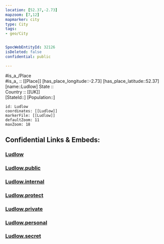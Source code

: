 ```yaml
---
location: [52.37,-2.73] 
mapzoom: [7,12] 
mapmarker: city 
type: City
tags:
- geo/City


SpocWebEntityId: 32126
isDeleted: false
confidential: public

---
```

#is_a_/Place  
#is_a_ :: [[Place]] 
[has_place_longitude::-2.73] 
[has_place_latitude::52.37] 
[name::Ludlow] 
State ::  
Country :: [[UK]]  
[StateId::] 
[Population::] 



```leaflet
id: Ludlow
coordinates: [[Ludlow]] 
markerFile: [[Ludlow]] 
defaultZoom: 11 
maxZoom: 18
```


## Confidential Links & Embeds: 

### [Ludlow](/_Standards/Earth/Continent/Europe/Europe~North/UK/England/Regions~England/West_Midlands,Region/Shropshire/cities~Shropshire/Ludlow.md) 

### [Ludlow.public](/_public/Earth/Continent/Europe/Europe~North/UK/England/Regions~England/West_Midlands,Region/Shropshire/cities~Shropshire/Ludlow.public.md) 

### [Ludlow.internal](/_internal/Earth/Continent/Europe/Europe~North/UK/England/Regions~England/West_Midlands,Region/Shropshire/cities~Shropshire/Ludlow.internal.md) 

### [Ludlow.protect](/_protect/Earth/Continent/Europe/Europe~North/UK/England/Regions~England/West_Midlands,Region/Shropshire/cities~Shropshire/Ludlow.protect.md) 

### [Ludlow.private](/_private/Earth/Continent/Europe/Europe~North/UK/England/Regions~England/West_Midlands,Region/Shropshire/cities~Shropshire/Ludlow.private.md) 

### [Ludlow.personal](/_personal/Earth/Continent/Europe/Europe~North/UK/England/Regions~England/West_Midlands,Region/Shropshire/cities~Shropshire/Ludlow.personal.md) 

### [Ludlow.secret](/_secret/Earth/Continent/Europe/Europe~North/UK/England/Regions~England/West_Midlands,Region/Shropshire/cities~Shropshire/Ludlow.secret.md)

